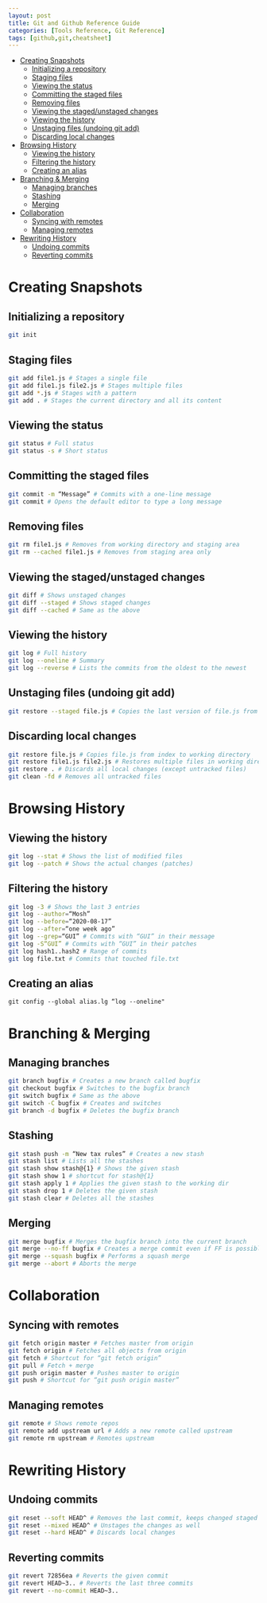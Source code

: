 ```yaml
---
layout: post
title: Git and Github Reference Guide
categories: [Tools Reference, Git Reference]
tags: [github,git,cheatsheet]
---
```


- [Creating Snapshots](#creating-snapshots)
  - [Initializing a repository](#initializing-a-repository)
  - [Staging files](#staging-files)
  - [Viewing the status](#viewing-the-status)
  - [Committing the staged files](#committing-the-staged-files)
  - [Removing files](#removing-files)
  - [Viewing the staged/unstaged changes](#viewing-the-stagedunstaged-changes)
  - [Viewing the history](#viewing-the-history)
  - [Unstaging files (undoing git add)](#unstaging-files-undoing-git-add)
  - [Discarding local changes](#discarding-local-changes)
- [Browsing History](#browsing-history)
  - [Viewing the history](#viewing-the-history-1)
  - [Filtering the history](#filtering-the-history)
  - [Creating an alias](#creating-an-alias)
- [Branching & Merging](#branching--merging)
  - [Managing branches](#managing-branches)
  - [Stashing](#stashing)
  - [Merging](#merging)
- [Collaboration](#collaboration)
  - [Syncing with remotes](#syncing-with-remotes)
  - [Managing remotes](#managing-remotes)
- [Rewriting History](#rewriting-history)
  - [Undoing commits](#undoing-commits)
  - [Reverting commits](#reverting-commits)

# Creating Snapshots
## Initializing a repository
```sh
git init
```

## Staging files
```sh
git add file1.js # Stages a single file
git add file1.js file2.js # Stages multiple files
git add *.js # Stages with a pattern
git add . # Stages the current directory and all its content
```

## Viewing the status
```sh
git status # Full status
git status -s # Short status
```

## Committing the staged files
```sh
git commit -m “Message” # Commits with a one-line message
git commit # Opens the default editor to type a long message
```

## Removing files
```sh
git rm file1.js # Removes from working directory and staging area
git rm --cached file1.js # Removes from staging area only
```

## Viewing the staged/unstaged changes
```sh
git diff # Shows unstaged changes
git diff --staged # Shows staged changes
git diff --cached # Same as the above
```

## Viewing the history
```sh
git log # Full history
git log --oneline # Summary
git log --reverse # Lists the commits from the oldest to the newest
```

## Unstaging files (undoing git add)
```sh
git restore --staged file.js # Copies the last version of file.js from repo to index
```

## Discarding local changes
```sh
git restore file.js # Copies file.js from index to working directory
git restore file1.js file2.js # Restores multiple files in working directory
git restore . # Discards all local changes (except untracked files)
git clean -fd # Removes all untracked files
```

# Browsing History
## Viewing the history
```sh
git log --stat # Shows the list of modified files
git log --patch # Shows the actual changes (patches)
```
## Filtering the history
```sh
git log -3 # Shows the last 3 entries
git log --author=“Mosh”
git log --before=“2020-08-17”
git log --after=“one week ago”
git log --grep=“GUI” # Commits with “GUI” in their message
git log -S“GUI” # Commits with “GUI” in their patches
git log hash1..hash2 # Range of commits
git log file.txt # Commits that touched file.txt
```

## Creating an alias
`git config --global alias.lg “log --oneline"`

# Branching & Merging
## Managing branches
```sh
git branch bugfix # Creates a new branch called bugfix
git checkout bugfix # Switches to the bugfix branch
git switch bugfix # Same as the above
git switch -C bugfix # Creates and switches
git branch -d bugfix # Deletes the bugfix branch
```

## Stashing
```sh
git stash push -m “New tax rules” # Creates a new stash
git stash list # Lists all the stashes
git stash show stash@{1} # Shows the given stash
git stash show 1 # shortcut for stash@{1}
git stash apply 1 # Applies the given stash to the working dir
git stash drop 1 # Deletes the given stash
git stash clear # Deletes all the stashes
```

## Merging
```sh
git merge bugfix # Merges the bugfix branch into the current branch
git merge --no-ff bugfix # Creates a merge commit even if FF is possible
git merge --squash bugfix # Performs a squash merge
git merge --abort # Aborts the merge
```

# Collaboration
## Syncing with remotes
```sh
git fetch origin master # Fetches master from origin
git fetch origin # Fetches all objects from origin
git fetch # Shortcut for “git fetch origin”
git pull # Fetch + merge
git push origin master # Pushes master to origin
git push # Shortcut for “git push origin master”
```

## Managing remotes
```sh
git remote # Shows remote repos
git remote add upstream url # Adds a new remote called upstream
git remote rm upstream # Remotes upstream
```

# Rewriting History
## Undoing commits
```sh
git reset --soft HEAD^ # Removes the last commit, keeps changed staged
git reset --mixed HEAD^ # Unstages the changes as well
git reset --hard HEAD^ # Discards local changes
```
## Reverting commits
```sh
git revert 72856ea # Reverts the given commit
git revert HEAD~3.. # Reverts the last three commits
git revert --no-commit HEAD~3..
```